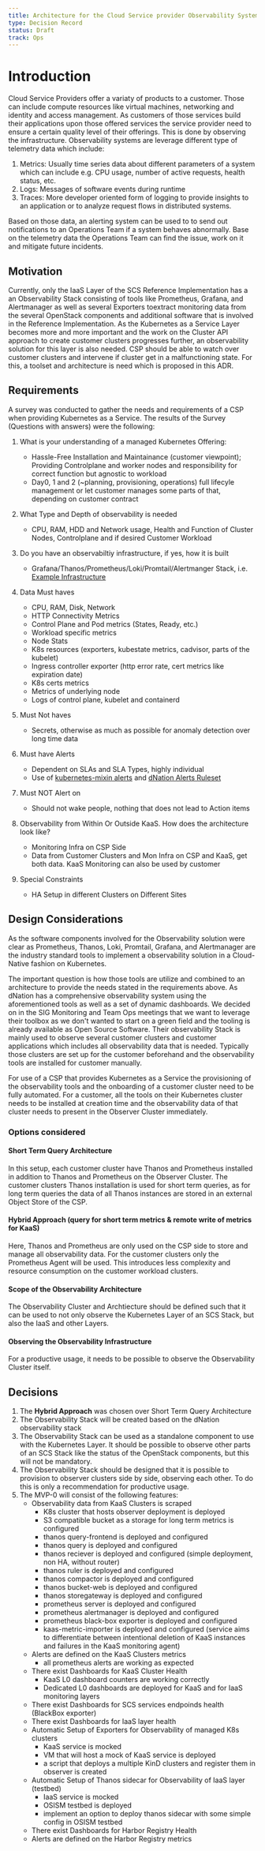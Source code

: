```yaml
---
title: Architecture for the Cloud Service provider Observability System for the KaaS Layer
type: Decision Record
status: Draft
track: Ops
---
```


# Introduction

Cloud Service Providers offer a variaty of products to a customer. Those can include compute resources like virtual machines, networking and identity and access management. As customers of those services build their applications upon those offered services the service provider need to ensure a certain quality level of their offerings. This is done by observing the infrastructure. Observability systems are leverage different type of telemetry data which include:

1. Metrics: Usually time series data about different parameters of a system which can include e.g. CPU usage, number of active requests, health status, etc.
2. Logs: Messages of software events during runtime
3. Traces: More developer oriented form of logging to provide insights to an application or to analyze request flows in distributed systems.

Based on those data, an alerting system can be used to to send out notifications to an Operations Team if a system behaves abnormally. Base on the telemetry data the Operations Team can find the issue, work on it and mitigate future incidents.

## Motivation

Currently, only the IaaS Layer of the SCS Reference Implementation has a an Observability Stack consisting of tools like Prometheus, Grafana, and Alertmanager as well as several Exporters toextract monitoring data from the several OpenStack components and additional software that is involved in the Reference Implementation. As the Kubernetes as a Service Layer becomes more and more important and the work on the Cluster API approach to create customer clusters progresses further, an observability solution for this layer is also needed. CSP should be able to watch over customer clusters and intervene if cluster get in a malfunctioning state. For this, a toolset and architecture is need which is proposed in this ADR.

## Requirements

A survey was conducted to gather the needs and requirements of a CSP when providing Kubernetes as a Service. The results of the Survey (Questions with answers) were the following:

1. What is your understanding of a managed Kubernetes Offering:
    - Hassle-Free Installation and Maintainance (customer viewpoint); Providing Controlplane and worker nodes and responsibility for correct function but agnostic to workload
    - Day0, 1 and 2 (~planning, provisioning, operations) full lifecyle management or let customer manages some parts of that, depending on customer contract

2. What Type and Depth of observability is needed
    - CPU, RAM, HDD and Network usage, Health and Function of Cluster Nodes, Controlplane and if desired Customer Workload

3. Do you have an observabiltiy infrastructure, if yes, how it is built
    - Grafana/Thanos/Prometheus/Loki/Promtail/Alertmanger Stack, i.e. [Example Infrastructure](https://raw.githubusercontent.com/dNationCloud/kubernetes-monitoring-stack/main/thanos-deployment-architecture.svg)

4. Data Must haves
    - CPU, RAM, Disk, Network
    - HTTP Connectivity Metrics
    - Control Plane and Pod metrics (States, Ready, etc.)
    - Workload specific metrics
    - Node Stats
    - K8s resources (exporters, kubestate metrics, cadvisor, parts of the kubelet)
    - Ingress controller exporter (http error rate, cert metrics like expiration date)
    - K8s certs metrics
    - Metrics of underlying node
    - Logs of control plane, kubelet and containerd

5. Must Not haves
    - Secrets, otherwise as much as possible for anomaly detection over long time data

6. Must have Alerts
    - Dependent on SLAs and SLA Types, highly individual
    - Use of [kubernetes-mixin alerts](https://github.com/kubernetes-monitoring/kubernetes-mixin/tree/master/alerts) and [dNation Alerts Ruleset](https://github.com/dNationCloud/kubernetes-monitoring/tree/main/jsonnet/rules)

7. Must NOT Alert on
    - Should not wake people, nothing that does not lead to Action items

8. Observability from Within Or Outside KaaS. How does the architecture look like?
    - Monitoring Infra on CSP Side
    - Data from Customer Clusters and Mon Infra on CSP and KaaS, get both data. KaaS Monitoring can also be used by customer

9. Special Constraints
    - HA Setup in different Clusters on Different Sites

## Design Considerations

As the software components involved for the Observability solution were clear as Prometheus, Thanos, Loki, Promtail, Grafana, and Alertmanager are the industry standard tools to implement a observability solution in a Cloud-Native fashion on Kubernetes.

The important question is how those tools are utilize and combined to an architecture to provide the needs stated in the requirements above. As dNation has a comprehensive observability system using the aforementioned tools as well as a set of dynamic dashboards. We decided on in the SIG Monitoring and Team Ops meetings that we want to leverage their toolbox as we don't wanted to start on a green field and the tooling is already available as Open Source Software. Their observability Stack is mainly used to observe several customer clusters and customer applications which includes all observability data that is needed. Typically those clusters are set up for the customer beforehand and the observability tools are installed for customer manually.

For use of a CSP that provides Kubernetes as a Service the provisioning of the observability tools and the onboarding of a customer cluster need to be fully automated. For a customer, all the tools on their Kubernetes cluster needs to be installed at creation time and the observability data of that cluster needs to present in the Observer Cluster immediately.

### Options considered

#### Short Term Query Architecture

In this setup, each customer cluster have Thanos and Prometheus installed in addition to Thanos and Prometheus on the Observer Cluster. The customer clusters Thanos installation is used for short term queries, as for long term queries the data of all Thanos instances are stored in an external Object Store of the CSP.

#### Hybrid Approach (query for short term metrics & remote write of metrics for KaaS)

Here, Thanos and Prometheus are only used on the CSP side to store and manage all observability data. For the customer clusters only the Prometheus Agent will be used. This introduces less complexity and resource consumption on the customer workload clusters.

#### Scope of the Observability Architecture

The Observability Cluster and Archtiecture should be defined such that it can be used to not only observe the Kubernetes Layer of an SCS Stack, but also the IaaS and other Layers.

#### Observing the Observability Infrastructure

For a productive usage, it needs to be possible to observe the Observability Cluster itself.

## Decisions

1. The **Hybrid Approach** was chosen over Short Term Query Architecture
2. The Observability Stack will be created based on the dNation observability stack
3. The Observability Stack can be used as a standalone component to use with the Kubernetes Layer. It should be possible to observe other parts of an SCS Stack like the status of the OpenStack components, but this will not be mandatory.
4. The Observability Stack should be designed that it is possible to provision to observer clusters side by side, observing each other. To do this is only a recommendation for productive usage.
5. The MVP-0 will consist of the following features:
    - Observability data from KaaS Clusters is scraped
        - K8s cluster that hosts observer deployment is deployed
        - S3 compatible bucket as a storage for long term metrics is configured
        - thanos query-frontend is deployed and configured
        - thanos query is deployed and configured
        - thanos reciever is deployed and configured (simple deployment, non HA, without router)
        - thanos ruler is deployed and configured
        - thanos compactor is deployed and configured
        - thanos bucket-web is deployed and configured
        - thanos storegateway is deployed and configured
        - prometheus server is deployed and configured
        - prometheus alertmanager is deployed and configured
        - prometheus black-box exporter is deployed and configured
        - kaas-metric-importer is deployed and configured (service aims to differentiate between intentional deletion of KaaS instances and failures in the KaaS monitoring agent)
    - Alerts are defined on the KaaS Clusters metrics
        - all prometheus alerts are working as expected
    - There exist Dashboards for KaaS Cluster Health
        - KaaS L0 dashboard counters are working correctly
        - Dedicated L0 dashboards are deployed for KaaS and for IaaS monitoring layers
    - There exist Dashboards for SCS services endpoinds health (BlackBox exporter)
    - There exist Dashboards for IaaS layer health
    - Automatic Setup of Exporters for Observability of managed K8s clusters
        - KaaS service is mocked
        - VM that will host a mock of KaaS service is deployed
        - a script that deploys a multiple KinD clusters and register them in observer is created
    - Automatic Setup of Thanos sidecar for Observability of IaaS layer (testbed)
        - IaaS service is mocked
        - OSISM testbed is deployed
        - implement an option to deploy thanos sidecar with some simple config in OSISM testbed
    - There exist Dashboards for Harbor Registry Health
    - Alerts are defined on the Harbor Registry metrics
